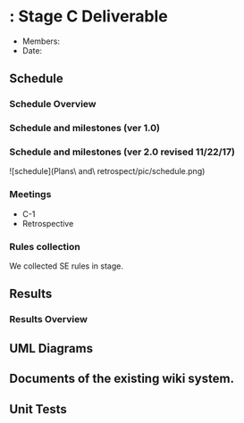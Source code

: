 # : Stage C Deliverable

* Members: 
* Date: 

## Schedule

### Schedule Overview


### Schedule and milestones (ver 1.0)

### Schedule and milestones (ver 2.0 revised 11/22/17)

![schedule](Plans\ and\ retrospect/pic/schedule.png)

### Meetings

* C-1
* Retrospective
    
### Rules collection

We collected SE rules in stage.

## Results

### Results Overview

## UML Diagrams

## Documents of the existing wiki system.

## Unit Tests


